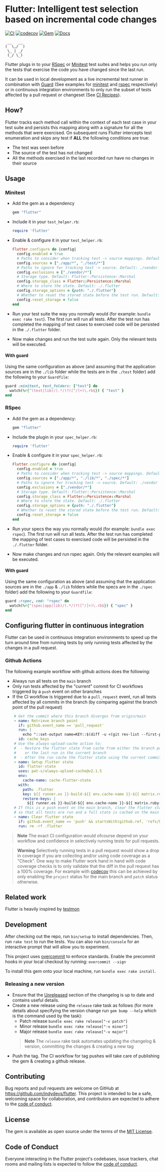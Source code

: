 # Flutter: Intelligent test selection based on incremental code changes

[![CI](https://github.com/indydevs/flutter/actions/workflows/main.yml/badge.svg?branch=main)](https://github.com/indydevs/flutter/actions/workflows/main.yml)
[![codecov](https://codecov.io/github/indydevs/flutter/branch/main/graph/badge.svg?token=XANF37D9C1)](https://codecov.io/github/indydevs/flutter)
[![Gem](https://img.shields.io/gem/v/flutter)](https://rubygems.org/gems/flutter)
[![Docs](http://img.shields.io/badge/yard-docs-blue.svg)](http://www.rubydoc.info/gems/flutter)

```
 __   __
(  \,/  )
 \_ | _/
 (_/ \_)

```
Flutter plugs in to your [RSpec](https://rspec.info/) or [Minitest](https://github.com/minitest/minitest) test suites and helps you run only the tests that exercise the
code you have changed since the last run.

It can be used in local development as a live incremental test runner in
combination with [Guard](https://github.com/guard/guard) (See examples for [minitest](#with-guard) and [rspec](#with-guard-1) respectively)
or in continuous integration environments to only run the subset of tests affected by a pull request or changeset
(See [CI Recipes](#configuring-flutter-in-continuous-integration)).

## How?
Flutter tracks each method call within the context of each test case in your test suite and persists this mapping along with
a signature for all the methods that were exercised. On subsequent runs Flutter intercepts test enumeration and skips any test if
**ALL** the following conditions are true:

- The test was seen before
- The source of the test has not changed
- All the methods exercised in the last recorded run have no changes in their source

## Usage

### Minitest

- Add the gem as a dependency

  ```ruby
  gem "flutter"
  ```
- Include it in your `test_helper.rb`:

  ```ruby
  require 'flutter'
  ```
- Enable & configure it in your `test_helper.rb`:

  ```ruby
  Flutter.configure do |config|
    config.enabled = true
    # Paths to consider when tracking test -> source mappings. Default: Dir.pwd/*
    config.sources = ["./app/*", "./test/*"]
    # Paths to ignore for tracking test -> source. Default: ./vendor
    config.exclusions = ["./vendor/*"]
    # Storage type. Default: Flutter::Persistence::Marshal
    config.storage_class = Flutter::Persistence::Marshal
    # Where to store the state. Default: ./.flutter
    config.storage_options = {path: "./.flutter"}
    # Whether to reset the stored state before the test run. Default: false
    config.reset_storage = false
  end
  ```
- Run your test suite the way you normally would (for example: `bundle exec rake test`). The first run will run all
  tests. After the test run has completed the mapping of test cases to exercised code will be persisted in the `./.flutter`
  folder.
- Now make changes and run the test suite again. Only the relevant tests will be executed.

#### With guard
Using the same configuration as above (and assuming that the application
sources are in the `./lib` folder while the tests are in the `./test` folder)
add the following to your `Guardfile`:

```ruby
guard :minitest, test_folders: ["test"] do
  watch(%r{^(test|lib)/(.*/)?([^/]+)\.rb$}) { "test" }
end
```

### RSpec

- Add the gem as a dependency:

  ```ruby
  gem "flutter"
  ```
- Include the plugin in your `spec_helper.rb`:

  ```ruby
  require 'flutter'
  ```
- Enable & configure it in your `spec_helper.rb`:

  ```ruby
  Flutter.configure do |config|
    config.enabled = true
    # Paths to consider when tracking test -> source mappings. Default: Dir.pwd/*
    config.sources = ["./app/*", "./lib/*", "./spec/*"]
    # Paths to ignore for tracking test -> source. Default: ./vendor
    config.exclusions = ["./vendor/*"]
    # Storage type. Default: Flutter::Persistence::Marshal
    config.storage_class = Flutter::Persistence::Marshal
    # Where to store the state. Default: ./.flutter
    config.storage_options = {path: "./.flutter"}
    # Whether to reset the stored state before the test run. Default: false
    config.reset_storage = false
  end
  ```
- Run your specs the way you normally would (for example: `bundle exec rspec`). The first run will run all
  tests. After the test run has completed the mapping of test cases to exercised code will be persisted in the `./.flutter`
  folder.
- Now make changes and run rspec again. Only the relevant examples will be executed.

#### With guard
Using the same configuration as above (and assuming that the application
sources are in the `./app` & `./lib` folders while the specs are in the `./spec` folder)
add the following to your `Guardfile`:

```ruby
guard :rspec, cmd: "rspec" do
  watch(%r{^(spec|app|lib)/(.*/)?([^/]+)\.rb$}) { "spec" }
end
```
## Configuring flutter in continuous integration

Flutter can be used in continuous integration environments to speed up the turn
around time from running tests by only running tests affected by the changes
in a pull request.

### Github Actions
The following example workflow with github actions does the following:
- Always run all tests on the `main` branch
- Only run tests affected by the "current" commit for CI workflows triggered by a `push` event on other branches
- If the CI workflow is triggered due to a `pull_request` event, run all tests affected by all commits in the branch
  (by comparing against the branch point of the pull request)

```yaml
    # Get the commit where this branch diverges from origin/main
    - name: Retrieve branch point
      if: github.event_name == 'pull_request'
      run: |
        echo "::set-output name=KEY::$(diff -u <(git rev-list --first-parent origin/main) <(git rev-list --first-parent HEAD) | sed -ne 's/^ //p' | head -1)"
      id: cache_keys
    # Use the always-upload-cache action to:
    #  - Restore the flutter state from cache from either the branch point (if it was set in the previous step)
    #    or the last run in the current branch
    #  - After the run cache the flutter state using the current commit hash as the hash key
    - name: Setup flutter state
      id: flutter-state
      uses: pat-s/always-upload-cache@v2.1.5
      env:
        cache-name: cache-flutter-state
      with:
        path: .flutter
        key: ${{ runner.os }}-build-${{ env.cache-name }}-${{ matrix.ruby-version }}-${{ github.sha }}
        restore-keys: |
          ${{ runner.os }}-build-${{ env.cache-name }}-${{ matrix.ruby-version }}-${{ steps.cache_keys.outputs.KEY }}
    # If this is a push event on the main branch, clear the flutter state
    # so that all tests are run and a full state is cached on the main branch
    - name: Clear flutter state
      if: github.event_name == 'push' && startsWith(github.ref, 'refs/heads/main')
      run: rm -rf .flutter
```
> **Note**
> The exact CI configuration would ofcourse depend on your workflow and confidence in selectively
> running tests for pull requests.

> **Warning**
> Selectively running tests in a pull request would show a drop in coverage if you are collecting
> and/or using code coverage as a "Check". One way to make Flutter work hand in hand with code
> coverage checks is to only validate that the diff in the pull request has a 100% coverage. For
> example with [codecov](https://docs.codecov.com/docs/commit-status#section-project-status) this can be
> achieved by only enabling the `project` status for the main branch and `patch` status otherwise.

## Related work

Flutter is heavily inspired by [testmon](https://github.com/tarpas/pytest-testmon)

## Development

After checking out the repo, run `bin/setup` to install dependencies. Then, run `rake test` to run the tests. You can also run `bin/console` for an interactive prompt that will allow you to experiment.

This project uses [overcommit](https://github.com/sds/overcommit) to enforce standards. Enable the precommit hooks in your local checkout by running: `overcommit --sign`

To install this gem onto your local machine, run `bundle exec rake install`.

### Releasing a new version
- Ensure that the [Unreleased](./CHANGELOG.md#Unreleased) section of the changelog is up to date
  and contains useful details.
- Create a new release using the `release` rake task as follows (for more details about specifying the version change
  run `gem bump --help` which is the command used by the task):
  - Patch release `bundle exec rake release["-v patch"]`
  - Minor release `bundle exec rake release["-v minor"]`
  - Major release `bundle exec rake release["-v major"]`
  > **Note**
  > The `release` rake task automates updating the changelog & version, committing the changes & creating a new tag
- Push the tag. The CI workflow for tag pushes will take care of publishing the gem & creating a github release.

## Contributing

Bug reports and pull requests are welcome on GitHub at https://github.com/indydevs/flutter. This project is intended to be a safe, welcoming space for collaboration, and contributors are expected to adhere to the [code of conduct](https://github.com/indydevs/flutter/blob/main/CODE_OF_CONDUCT.md).

## License

The gem is available as open source under the terms of the [MIT License](https://opensource.org/licenses/MIT).

## Code of Conduct

Everyone interacting in the Flutter project's codebases, issue trackers, chat rooms and mailing lists is expected to follow the [code of conduct](https://github.com/indydevs/flutter/blob/main/CODE_OF_CONDUCT.md).
